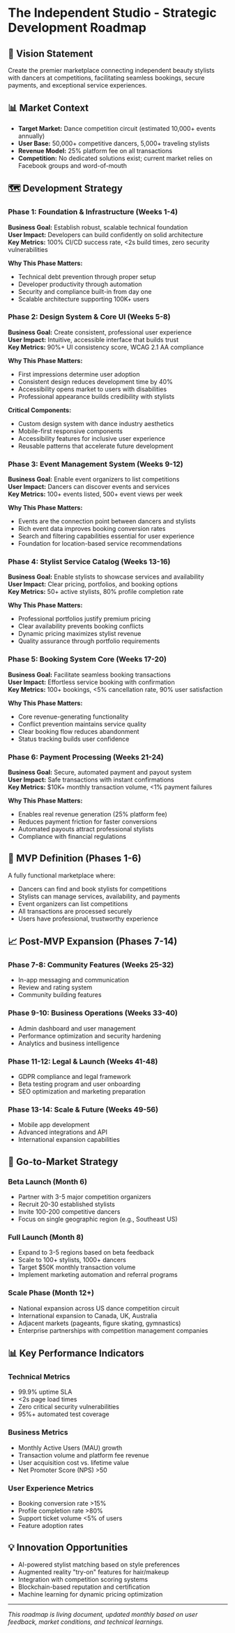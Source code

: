 # The Independent Studio - Strategic Development Roadmap

## 🎯 Vision Statement

Create the premier marketplace connecting independent beauty stylists with dancers at competitions, facilitating seamless bookings, secure payments, and exceptional service experiences.

## 📊 Market Context

- **Target Market:** Dance competition circuit (estimated 10,000+ events annually)
- **User Base:** 50,000+ competitive dancers, 5,000+ traveling stylists
- **Revenue Model:** 25% platform fee on all transactions
- **Competition:** No dedicated solutions exist; current market relies on Facebook groups and word-of-mouth

## 🗺️ Development Strategy

### Phase 1: Foundation & Infrastructure (Weeks 1-4)

**Business Goal:** Establish robust, scalable technical foundation  
**User Impact:** Developers can build confidently on solid architecture  
**Key Metrics:** 100% CI/CD success rate, <2s build times, zero security vulnerabilities

**Why This Phase Matters:**

- Technical debt prevention through proper setup
- Developer productivity through automation
- Security and compliance built-in from day one
- Scalable architecture supporting 100K+ users

### Phase 2: Design System & Core UI (Weeks 5-8)

**Business Goal:** Create consistent, professional user experience  
**User Impact:** Intuitive, accessible interface that builds trust  
**Key Metrics:** 90%+ UI consistency score, WCAG 2.1 AA compliance

**Why This Phase Matters:**

- First impressions determine user adoption
- Consistent design reduces development time by 40%
- Accessibility opens market to users with disabilities
- Professional appearance builds credibility with stylists

**Critical Components:**

- Custom design system with dance industry aesthetics
- Mobile-first responsive components
- Accessibility features for inclusive user experience
- Reusable patterns that accelerate future development

### Phase 3: Event Management System (Weeks 9-12)

**Business Goal:** Enable event organizers to list competitions  
**User Impact:** Dancers can discover events and services  
**Key Metrics:** 100+ events listed, 500+ event views per week

**Why This Phase Matters:**

- Events are the connection point between dancers and stylists
- Rich event data improves booking conversion rates
- Search and filtering capabilities essential for user experience
- Foundation for location-based service recommendations

### Phase 4: Stylist Service Catalog (Weeks 13-16)

**Business Goal:** Enable stylists to showcase services and availability  
**User Impact:** Clear pricing, portfolios, and booking options  
**Key Metrics:** 50+ active stylists, 80% profile completion rate

**Why This Phase Matters:**

- Professional portfolios justify premium pricing
- Clear availability prevents booking conflicts
- Dynamic pricing maximizes stylist revenue
- Quality assurance through portfolio requirements

### Phase 5: Booking System Core (Weeks 17-20)

**Business Goal:** Facilitate seamless booking transactions  
**User Impact:** Effortless service booking with confirmation  
**Key Metrics:** 100+ bookings, <5% cancellation rate, 90% user satisfaction

**Why This Phase Matters:**

- Core revenue-generating functionality
- Conflict prevention maintains service quality
- Clear booking flow reduces abandonment
- Status tracking builds user confidence

### Phase 6: Payment Processing (Weeks 21-24)

**Business Goal:** Secure, automated payment and payout system  
**User Impact:** Safe transactions with instant confirmations  
**Key Metrics:** $10K+ monthly transaction volume, <1% payment failures

**Why This Phase Matters:**

- Enables real revenue generation (25% platform fee)
- Reduces payment friction for faster conversions
- Automated payouts attract professional stylists
- Compliance with financial regulations

## 🎯 MVP Definition (Phases 1-6)

A fully functional marketplace where:

- Dancers can find and book stylists for competitions
- Stylists can manage services, availability, and payments
- Event organizers can list competitions
- All transactions are processed securely
- Users have professional, trustworthy experience

## 📈 Post-MVP Expansion (Phases 7-14)

### Phase 7-8: Community Features (Weeks 25-32)

- In-app messaging and communication
- Review and rating system
- Community building features

### Phase 9-10: Business Operations (Weeks 33-40)

- Admin dashboard and user management
- Performance optimization and security hardening
- Analytics and business intelligence

### Phase 11-12: Legal & Launch (Weeks 41-48)

- GDPR compliance and legal framework
- Beta testing program and user onboarding
- SEO optimization and marketing preparation

### Phase 13-14: Scale & Future (Weeks 49-56)

- Mobile app development
- Advanced integrations and API
- International expansion capabilities

## 🚀 Go-to-Market Strategy

### Beta Launch (Month 6)

- Partner with 3-5 major competition organizers
- Recruit 20-30 established stylists
- Invite 100-200 competitive dancers
- Focus on single geographic region (e.g., Southeast US)

### Full Launch (Month 8)

- Expand to 3-5 regions based on beta feedback
- Scale to 100+ stylists, 1000+ dancers
- Target $50K monthly transaction volume
- Implement marketing automation and referral programs

### Scale Phase (Month 12+)

- National expansion across US dance competition circuit
- International expansion to Canada, UK, Australia
- Adjacent markets (pageants, figure skating, gymnastics)
- Enterprise partnerships with competition management companies

## 📊 Key Performance Indicators

### Technical Metrics

- 99.9% uptime SLA
- <2s page load times
- Zero critical security vulnerabilities
- 95%+ automated test coverage

### Business Metrics

- Monthly Active Users (MAU) growth
- Transaction volume and platform fee revenue
- User acquisition cost vs. lifetime value
- Net Promoter Score (NPS) >50

### User Experience Metrics

- Booking conversion rate >15%
- Profile completion rate >80%
- Support ticket volume <5% of users
- Feature adoption rates

## 💡 Innovation Opportunities

- AI-powered stylist matching based on style preferences
- Augmented reality "try-on" features for hair/makeup
- Integration with competition scoring systems
- Blockchain-based reputation and certification
- Machine learning for dynamic pricing optimization

---

_This roadmap is living document, updated monthly based on user feedback, market conditions, and technical learnings._

